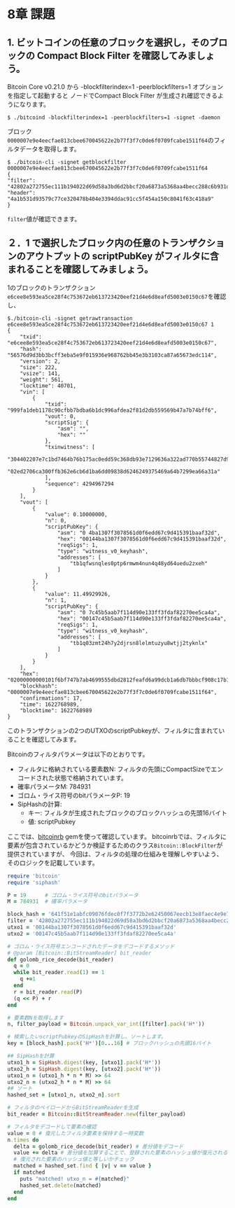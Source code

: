 # 8章 課題

## 1. ビットコインの任意のブロックを選択し，そのブロックの Compact Block Filter を確認してみましょう。

Bitcoin Core v0.21.0 から -blockfilterindex=1 -peerblockfilters=1 オプションを指定して起動すると
ノードでCompact Block Filter が生成され確認できるようになります。

    $ ./bitcoind -blockfilterindex=1 -peerblockfilters=1 -signet -daemon

ブロック`0000007e9e4eecfae813cbee670045622e2b77f3f7c0de6f0709fcabe1511f64`のフィルタデータを取得します。

    $ ./bitcoin-cli -signet getblockfilter 0000007e9e4eecfae813cbee670045622e2b77f3f7c0de6f0709fcabe1511f64
    {
    "filter": "42802a272755ec111b194022d69d58a3bd6d2bbcf20a6873a5368aa4becc288c6b931df2adef1fa496fc44273824af60a99d99d1c9ded7b8fda5f693f2e9c90d2021dc24f6933a80fca1fd4ae975800670a931a324aa65999284686ac7c18669345ea1d5f21e413d2b4f674d939838561f5d6aaa4bfab4a990865f3f78e68560096dbafd6fc1d230b0d98c8b7d3f3d95f9e0522bdfbb864bb125ccdd823432f92558f24838cacf69ff1552b02f9f",
    "header": "4a1b531d93579c77ce320478b404e3394ddac91cc5f454a150c8041f63c418a9"
    }

`filter`値が確認できます。

## ２．1 で選択したブロック内の任意のトランザクションのアウトプットの scriptPubKey がフィルタに含まれることを確認してみましょう。

1のブロックのトランザクション`e6cee8e593ea5ce28f4c753672eb613723420eef21d4e6d8eafd5003e0150c67`を確認し、

    $./bitcoin-cli -signet getrawtransaction e6cee8e593ea5ce28f4c753672eb613723420eef21d4e6d8eafd5003e0150c67 1
    {
        "txid": "e6cee8e593ea5ce28f4c753672eb613723420eef21d4e6d8eafd5003e0150c67",
        "hash": "56576d9d3bb3bcff3eba5e9f015936e968762bb45e3b3103ca87a65673edc114",
        "version": 2,
        "size": 222,
        "vsize": 141,
        "weight": 561,
        "locktime": 40701,
        "vin": [
            {
                "txid": "999fa1deb1178c90cfbb7bdba6b1dc996afdea2f81d2db559569b47a7b74bff6",
                "vout": 0,
                "scriptSig": {
                    "asm": "",
                    "hex": ""
                },
                "txinwitness": [
                    "304402207e7c1bd7464b76b175ac0edd59c368db93e7129636a322ad770b55744827d9b502203eeb1457a2ce5d6fd9169bed3d92f6527b268905bb474c53e889b427da01d52101",
                    "02ed2706ca300ffb362e6cb6d1ba6dd09838d6246249375469a64b7299ea66a31a"
                ],
                "sequence": 4294967294
            }
        ],
        "vout": [
            {
                "value": 0.10000000,
                "n": 0,
                "scriptPubKey": {
                    "asm": "0 4ba1307f3078561d0f6edd67c9d415391baaf32d",
                    "hex": "00144ba1307f3078561d0f6edd67c9d415391baaf32d",
                    "reqSigs": 1,
                    "type": "witness_v0_keyhash",
                    "addresses": [
                        "tb1qfwsnqles0ptp6rmwm4nun4q48yd64uedu2zxeh"
                    ]
                }
            },
            {
                "value": 11.49929926,
                "n": 1,
                "scriptPubKey": {
                    "asm": "0 7c45b5aab7f114d90e133ff3fdaf82270ee5ca4a",
                    "hex": "00147c45b5aab7f114d90e133ff3fdaf82270ee5ca4a",
                    "reqSigs": 1,
                    "type": "witness_v0_keyhash",
                    "addresses": [
                        "tb1q03zmt24h7y2djrsn8lelmtuzyu8wtjj2tyknlx"
                    ]
                }
            }
        ],
        "hex": "02000000000101f6bf747b7ab4699555dbd2812feafd6a99dcb1a6db7bbbcf908c17b1dea19f990000000000feffffff0280969800000000001600144ba1307f3078561d0f6edd67c9d415391baaf32dc6898a44000000001600147c45b5aab7f114d90e133ff3fdaf82270ee5ca4a0247304402207e7c1bd7464b76b175ac0edd59c368db93e7129636a322ad770b55744827d9b502203eeb1457a2ce5d6fd9169bed3d92f6527b268905bb474c53e889b427da01d521012102ed2706ca300ffb362e6cb6d1ba6dd09838d6246249375469a64b7299ea66a31afd9e0000",
        "blockhash": "0000007e9e4eecfae813cbee670045622e2b77f3f7c0de6f0709fcabe1511f64",
        "confirmations": 17,
        "time": 1622768989,
        "blocktime": 1622768989
    }

このトランザクションの2つのUTXOのscriptPubkeyが、フィルタに含まれていることを確認してみます。

Bitcoinのフィルタパラメータは以下のとおりです。

* フィルタに格納されている要素数N: フィルタの先頭にCompactSizeでエンコードされた状態で格納されています。
* 確率パラメータM: 784931
* ゴロム・ライス符号のbitパラメータP: 19
* SipHashの計算:
  * キー: フィルタが生成されたブロックのブロックハッシュの先頭16バイト
  * 値: scriptPubkey
  
ここでは、[bitcoinrb](https://github.com/chaintope/bitcoinrb) gemを使って確認しています。
bitcoinrbでは、フィルタに要素が包含されているかどうか検証するためのクラス`Bitcoin::BlockFilter`が提供されていますが、
今回は、フィルタの処理の仕組みを理解しやすいよう、そのロジックを記載しています。

```ruby
require 'bitcoin'
require 'siphash'

P = 19      # ゴロム・ライス符号のbitパラメータ
M = 784931  # 確率パラメータ

block_hash = '641f51e1abfc09076fdec0f7f3772b2e62450067eecb13e8faec4e9e7e000000' # ビッグエンディアン表記
filter = '42802a272755ec111b194022d69d58a3bd6d2bbcf20a6873a5368aa4becc288c6b931df2adef1fa496fc44273824af60a99d99d1c9ded7b8fda5f693f2e9c90d2021dc24f6933a80fca1fd4ae975800670a931a324aa65999284686ac7c18669345ea1d5f21e413d2b4f674d939838561f5d6aaa4bfab4a990865f3f78e68560096dbafd6fc1d230b0d98c8b7d3f3d95f9e0522bdfbb864bb125ccdd823432f92558f24838cacf69ff1552b02f9f'
utxo1 = '00144ba1307f3078561d0f6edd67c9d415391baaf32d'
utxo2 = '00147c45b5aab7f114d90e133ff3fdaf82270ee5ca4a'

# ゴロム・ライス符号エンコードされたデータをデコードするメソッド
# @param [Bitcoin::BitStreamReader] bit_reader
def golomb_rice_decode(bit_reader)
  q = 0
  while bit_reader.read(1) == 1
    q +=1
  end
  r = bit_reader.read(P)
  (q << P) + r
end

# 要素数Nを取得します
n, filter_payload = Bitcoin.unpack_var_int([filter].pack('H*'))

# 検索したいscriptPubkeyのSipHashを計算し、ソートします。
key = [block_hash].pack('H*')[0...16] # ブロックハッシュの先頭16バイト

## SipHashを計算
utxo1_h = SipHash.digest(key, [utxo1].pack('H*'))
utxo2_h = SipHash.digest(key, [utxo2].pack('H*'))
utxo1_n = (utxo1_h * n * M) >> 64
utxo2_n = (utxo2_h * n * M) >> 64
## ソート
hashed_set = [utxo1_n, utxo2_n].sort

# フィルタのペイロードからBitStreamReaderを生成
bit_reader = Bitcoin::BitStreamReader.new(filter_payload)

# フィルタをデコードして要素の確認
value = 0 # 復元したフィルタ要素を保持する一時変数
n.times do
  delta = golomb_rice_decode(bit_reader) # 差分値をデコード
  value += delta # 差分値を加算することで、登録された要素のハッシュ値が復元される
  # 復元された要素のハッシュ値と等しいかチェック
  matched = hashed_set.find { |v| v == value }
  if matched
    puts "matched! utxo_n = #{matched}"
    hashed_set.delete(matched)
  end
end
```

